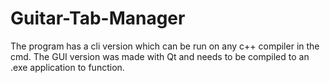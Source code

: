 # Guitar-Tab-Manager

The program has a cli version which can be run on any c++ compiler in the cmd.
The GUI version was made with Qt and needs to be compiled to an .exe application to function.
